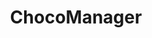---
slug: choco
title: ChocoManager
description: Бэк-офис интернет-магазина шоколада. Состоит из REST API, мобильного приложения и интеграции с Маркетом ВКонтакте
subpage: false
deprecated: true
tags: ["C#", "ASP.NET", "PostgreSQL", "Kotlin", "Jetpack Compose"]
---